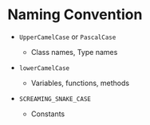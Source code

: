 # Naming Convention

- `UpperCamelCase` or `PascalCase`
  - Class names, Type names

- `lowerCamelCase`
  - Variables, functions, methods

- `SCREAMING_SNAKE_CASE`
  - Constants
